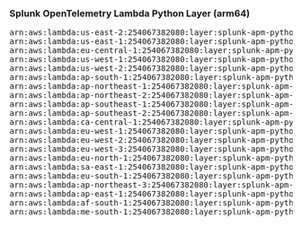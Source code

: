 <h3>Splunk OpenTelemetry Lambda Python Layer (arm64)</h3>

<pre>
arn:aws:lambda:us-east-2:254067382080:layer:splunk-apm-python-arm:17
arn:aws:lambda:us-east-1:254067382080:layer:splunk-apm-python-arm:17
arn:aws:lambda:eu-central-1:254067382080:layer:splunk-apm-python-arm:17
arn:aws:lambda:us-west-1:254067382080:layer:splunk-apm-python-arm:17
arn:aws:lambda:us-west-2:254067382080:layer:splunk-apm-python-arm:17
arn:aws:lambda:ap-south-1:254067382080:layer:splunk-apm-python-arm:17
arn:aws:lambda:ap-northeast-1:254067382080:layer:splunk-apm-python-arm:17
arn:aws:lambda:ap-northeast-2:254067382080:layer:splunk-apm-python-arm:17
arn:aws:lambda:ap-southeast-1:254067382080:layer:splunk-apm-python-arm:17
arn:aws:lambda:ap-southeast-2:254067382080:layer:splunk-apm-python-arm:17
arn:aws:lambda:ca-central-1:254067382080:layer:splunk-apm-python-arm:17
arn:aws:lambda:eu-west-1:254067382080:layer:splunk-apm-python-arm:17
arn:aws:lambda:eu-west-2:254067382080:layer:splunk-apm-python-arm:17
arn:aws:lambda:eu-west-3:254067382080:layer:splunk-apm-python-arm:17
arn:aws:lambda:eu-north-1:254067382080:layer:splunk-apm-python-arm:17
arn:aws:lambda:sa-east-1:254067382080:layer:splunk-apm-python-arm:17
arn:aws:lambda:eu-south-1:254067382080:layer:splunk-apm-python-arm:17
arn:aws:lambda:ap-northeast-3:254067382080:layer:splunk-apm-python-arm:17
arn:aws:lambda:ap-east-1:254067382080:layer:splunk-apm-python-arm:17
arn:aws:lambda:af-south-1:254067382080:layer:splunk-apm-python-arm:17
arn:aws:lambda:me-south-1:254067382080:layer:splunk-apm-python-arm:17
</pre>
